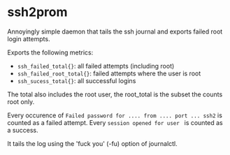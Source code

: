 # ssh2prom

Annoyingly simple daemon that tails the ssh journal and exports failed root login attempts.

Exports the following metrics:

- `ssh_failed_total{}`: all failed attempts (including root)
- `ssh_failed_root_total{}`: failed attempts where the user is root
- `ssh_sucess_total{}`: all successful logins

The total also includes the root user, the root_total is the subset the counts root only.

Every occurence of `Failed password for .... from .... port ... ssh2` is counted as a failed
attempt.
Every `session opened for user ` is counted as a success.

It tails the log using the 'fuck you' (-fu) option of journalctl.
